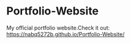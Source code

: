 # Portfolio-Website
My official portfolio website.Check it out: https://nabq5272b.github.io/Portfolio-Website/
